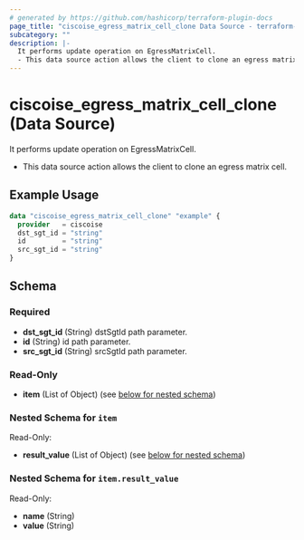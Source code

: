 ```yaml
---
# generated by https://github.com/hashicorp/terraform-plugin-docs
page_title: "ciscoise_egress_matrix_cell_clone Data Source - terraform-provider-ciscoise"
subcategory: ""
description: |-
  It performs update operation on EgressMatrixCell.
  - This data source action allows the client to clone an egress matrix cell.
---
```


# ciscoise_egress_matrix_cell_clone (Data Source)

It performs update operation on EgressMatrixCell.

- This data source action allows the client to clone an egress matrix cell.

## Example Usage

```terraform
data "ciscoise_egress_matrix_cell_clone" "example" {
  provider   = ciscoise
  dst_sgt_id = "string"
  id         = "string"
  src_sgt_id = "string"
}
```

<!-- schema generated by tfplugindocs -->
## Schema

### Required

- **dst_sgt_id** (String) dstSgtId path parameter.
- **id** (String) id path parameter.
- **src_sgt_id** (String) srcSgtId path parameter.

### Read-Only

- **item** (List of Object) (see [below for nested schema](#nestedatt--item))

<a id="nestedatt--item"></a>
### Nested Schema for `item`

Read-Only:

- **result_value** (List of Object) (see [below for nested schema](#nestedobjatt--item--result_value))

<a id="nestedobjatt--item--result_value"></a>
### Nested Schema for `item.result_value`

Read-Only:

- **name** (String)
- **value** (String)


